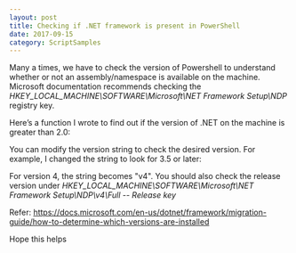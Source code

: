 ```yaml
---
layout: post
title: Checking if .NET framework is present in PowerShell
date: 2017-09-15
category: ScriptSamples
---
```


Many a times, we have to check the version of Powershell to understand whether or not an assembly/namespace is available on the machine. Microsoft documentation recommends checking the *HKEY_LOCAL_MACHINE\SOFTWARE\Microsoft\NET Framework Setup\NDP* registry key.

Here’s a function I wrote to find out if the version of .NET on the machine is greater than 2.0:
<script src="https://gist.github.com/VimalShekar/8cfabf6361c6e313c5c829eb36c32035.js"></script></p>

You can modify the version string to check the desired version. For example, I changed the string to look for 3.5 or later:
<script src="https://gist.github.com/VimalShekar/099b7f08d656fe075edf6a24fed1c578.js"></script></p>

For version 4, the string becomes "v4". You should also check the release version under *HKEY_LOCAL_MACHINE\SOFTWARE\Microsoft\NET Framework Setup\NDP\v4\Full -- Release key*


Refer: https://docs.microsoft.com/en-us/dotnet/framework/migration-guide/how-to-determine-which-versions-are-installed

Hope this helps
